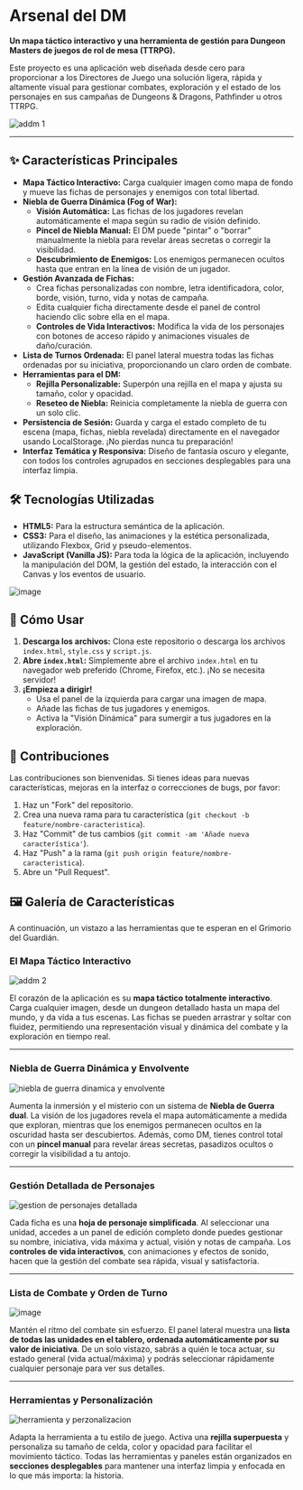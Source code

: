# Arsenal del DM

**Un mapa táctico interactivo y una herramienta de gestión para Dungeon Masters de juegos de rol de mesa (TTRPG).**

Este proyecto es una aplicación web diseñada desde cero para proporcionar a los Directores de Juego una solución ligera, rápida y altamente visual para gestionar combates, exploración y el estado de los personajes en sus campañas de Dungeons & Dragons, Pathfinder u otros TTRPG.

![addm 1](https://github.com/user-attachments/assets/0a0e5fb4-2713-4629-ae30-e1a5beada031)


---

## ✨ Características Principales

*   **Mapa Táctico Interactivo:** Carga cualquier imagen como mapa de fondo y mueve las fichas de personajes y enemigos con total libertad.
*   **Niebla de Guerra Dinámica (Fog of War):**
    *   **Visión Automática:** Las fichas de los jugadores revelan automáticamente el mapa según su radio de visión definido.
    *   **Pincel de Niebla Manual:** El DM puede "pintar" o "borrar" manualmente la niebla para revelar áreas secretas o corregir la visibilidad.
    *   **Descubrimiento de Enemigos:** Los enemigos permanecen ocultos hasta que entran en la línea de visión de un jugador.
*   **Gestión Avanzada de Fichas:**
    *   Crea fichas personalizadas con nombre, letra identificadora, color, borde, visión, turno, vida y notas de campaña.
    *   Edita cualquier ficha directamente desde el panel de control haciendo clic sobre ella en el mapa.
    *   **Controles de Vida Interactivos:** Modifica la vida de los personajes con botones de acceso rápido y animaciones visuales de daño/curación.
*   **Lista de Turnos Ordenada:** El panel lateral muestra todas las fichas ordenadas por su iniciativa, proporcionando un claro orden de combate.
*   **Herramientas para el DM:**
    *   **Rejilla Personalizable:** Superpón una rejilla en el mapa y ajusta su tamaño, color y opacidad.
    *   **Reseteo de Niebla:** Reinicia completamente la niebla de guerra con un solo clic.
*   **Persistencia de Sesión:** Guarda y carga el estado completo de tu escena (mapa, fichas, niebla revelada) directamente en el navegador usando LocalStorage. ¡No pierdas nunca tu preparación!
*   **Interfaz Temática y Responsiva:** Diseño de fantasía oscuro y elegante, con todos los controles agrupados en secciones desplegables para una interfaz limpia.

## 🛠️ Tecnologías Utilizadas

*   **HTML5:** Para la estructura semántica de la aplicación.
*   **CSS3:** Para el diseño, las animaciones y la estética personalizada, utilizando Flexbox, Grid y pseudo-elementos.
*   **JavaScript (Vanilla JS):** Para toda la lógica de la aplicación, incluyendo la manipulación del DOM, la gestión del estado, la interacción con el Canvas y los eventos de usuario.
   
![image](https://github.com/user-attachments/assets/2ede5ed1-1431-4849-8c17-15f569a05b74)


## 🚀 Cómo Usar

1.  **Descarga los archivos:** Clona este repositorio o descarga los archivos `index.html`, `style.css` y `script.js`.
2.  **Abre `index.html`:** Simplemente abre el archivo `index.html` en tu navegador web preferido (Chrome, Firefox, etc.). ¡No se necesita servidor!
3.  **¡Empieza a dirigir!**
    *   Usa el panel de la izquierda para cargar una imagen de mapa.
    *   Añade las fichas de tus jugadores y enemigos.
    *   Activa la "Visión Dinámica" para sumergir a tus jugadores en la exploración.

## 🤝 Contribuciones

Las contribuciones son bienvenidas. Si tienes ideas para nuevas características, mejoras en la interfaz o correcciones de bugs, por favor:
1.  Haz un "Fork" del repositorio.
2.  Crea una nueva rama para tu característica (`git checkout -b feature/nombre-caracteristica`).
3.  Haz "Commit" de tus cambios (`git commit -am 'Añade nueva característica'`).
4.  Haz "Push" a la rama (`git push origin feature/nombre-caracteristica`).
5.  Abre un "Pull Request".


## 🖼️ Galería de Características

A continuación, un vistazo a las herramientas que te esperan en el Grimorio del Guardián.

### El Mapa Táctico Interactivo
![addm 2](https://github.com/user-attachments/assets/40a0e284-2a92-42aa-b628-a2adad4f3a19)

El corazón de la aplicación es su **mapa táctico totalmente interactivo**. Carga cualquier imagen, desde un dungeon detallado hasta un mapa del mundo, y da vida a tus escenas. Las fichas se pueden arrastrar y soltar con fluidez, permitiendo una representación visual y dinámica del combate y la exploración en tiempo real.

---

### Niebla de Guerra Dinámica y Envolvente
![niebla de guerra dinamica y envolvente](https://github.com/user-attachments/assets/7b47ce42-7452-4f43-9b4f-03f212636922)

Aumenta la inmersión y el misterio con un sistema de **Niebla de Guerra dual**. La visión de los jugadores revela el mapa automáticamente a medida que exploran, mientras que los enemigos permanecen ocultos en la oscuridad hasta ser descubiertos. Además, como DM, tienes control total con un **pincel manual** para revelar áreas secretas, pasadizos ocultos o corregir la visibilidad a tu antojo.

---

### Gestión Detallada de Personajes
![gestion de personajes detallada](https://github.com/user-attachments/assets/8bb29b41-07a9-4c7b-91dd-f03a3fc9e55a)

Cada ficha es una **hoja de personaje simplificada**. Al seleccionar una unidad, accedes a un panel de edición completo donde puedes gestionar su nombre, iniciativa, vida máxima y actual, visión y notas de campaña. Los **controles de vida interactivos**, con animaciones y efectos de sonido, hacen que la gestión del combate sea rápida, visual y satisfactoria.

---

### Lista de Combate y Orden de Turno
![image](https://github.com/user-attachments/assets/2124d677-c352-4047-9f40-b535c12c6cfa)

Mantén el ritmo del combate sin esfuerzo. El panel lateral muestra una **lista de todas las unidades en el tablero, ordenada automáticamente por su valor de iniciativa**. De un solo vistazo, sabrás a quién le toca actuar, su estado general (vida actual/máxima) y podrás seleccionar rápidamente cualquier personaje para ver sus detalles.

---

### Herramientas y Personalización
![herramienta y perzonalizacion](https://github.com/user-attachments/assets/34c1ee4b-8c88-4151-a7a1-8acf9df3adb0)

Adapta la herramienta a tu estilo de juego. Activa una **rejilla superpuesta** y personaliza su tamaño de celda, color y opacidad para facilitar el movimiento táctico. Todas las herramientas y paneles están organizados en **secciones desplegables** para mantener una interfaz limpia y enfocada en lo que más importa: la historia.
